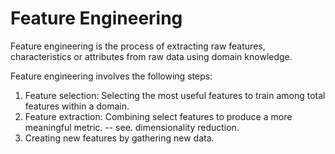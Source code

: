 # Feature Engineering

Feature engineering is the process of extracting raw features, characteristics or attributes from raw data using domain knowledge.

Feature engineering involves the following steps:

1. Feature selection: Selecting the most useful features to train among total features within a domain.
2. Feature extraction: Combining select features to produce a more meaningful metric. -- see. dimensionality reduction.
3. Creating new features by gathering new data.
